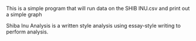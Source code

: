 This is a simple program that will run data on the SHIB INU.csv and print out a simple graph

Shiba Inu Analysis is a written style analysis using essay-style writing to perform analysis.
